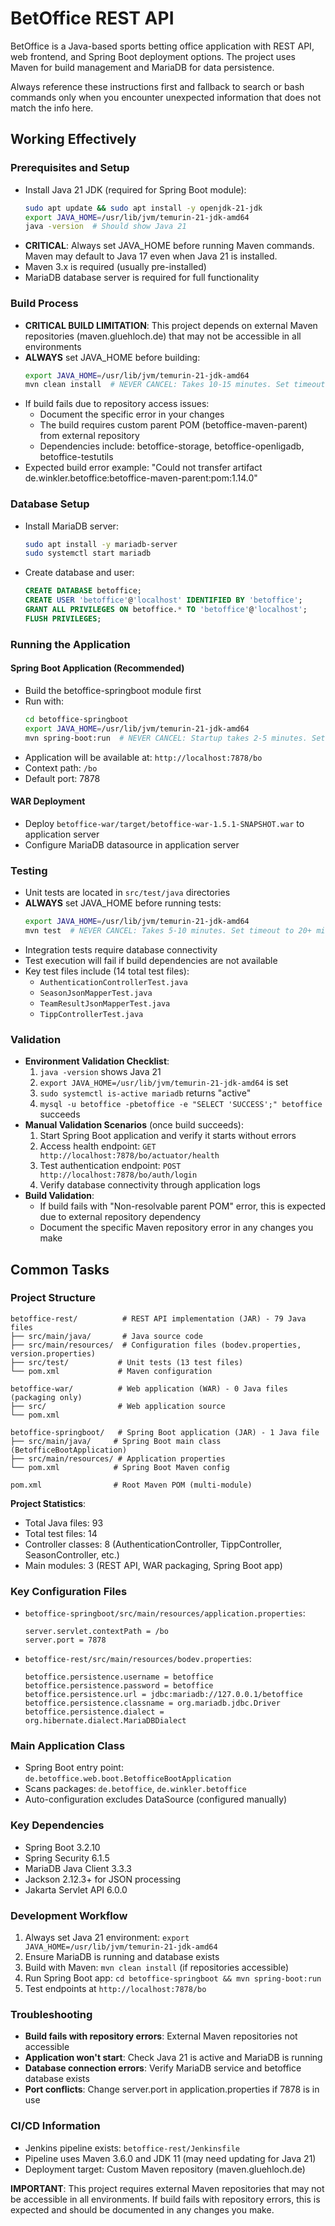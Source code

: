 # BetOffice REST API

BetOffice is a Java-based sports betting office application with REST API, web frontend, and Spring Boot deployment options. The project uses Maven for build management and MariaDB for data persistence.

Always reference these instructions first and fallback to search or bash commands only when you encounter unexpected information that does not match the info here.

## Working Effectively

### Prerequisites and Setup
- Install Java 21 JDK (required for Spring Boot module):
  ```bash
  sudo apt update && sudo apt install -y openjdk-21-jdk
  export JAVA_HOME=/usr/lib/jvm/temurin-21-jdk-amd64
  java -version  # Should show Java 21
  ```
- **CRITICAL**: Always set JAVA_HOME before running Maven commands. Maven may default to Java 17 even when Java 21 is installed.
- Maven 3.x is required (usually pre-installed)
- MariaDB database server is required for full functionality

### Build Process
- **CRITICAL BUILD LIMITATION**: This project depends on external Maven repositories (maven.gluehloch.de) that may not be accessible in all environments
- **ALWAYS** set JAVA_HOME before building:
  ```bash
  export JAVA_HOME=/usr/lib/jvm/temurin-21-jdk-amd64
  mvn clean install  # NEVER CANCEL: Takes 10-15 minutes. Set timeout to 30+ minutes.
  ```
- If build fails due to repository access issues:
  - Document the specific error in your changes
  - The build requires custom parent POM (betoffice-maven-parent) from external repository
  - Dependencies include: betoffice-storage, betoffice-openligadb, betoffice-testutils
- Expected build error example: "Could not transfer artifact de.winkler.betoffice:betoffice-maven-parent:pom:1.14.0"

### Database Setup
- Install MariaDB server:
  ```bash
  sudo apt install -y mariadb-server
  sudo systemctl start mariadb
  ```
- Create database and user:
  ```sql
  CREATE DATABASE betoffice;
  CREATE USER 'betoffice'@'localhost' IDENTIFIED BY 'betoffice';
  GRANT ALL PRIVILEGES ON betoffice.* TO 'betoffice'@'localhost';
  FLUSH PRIVILEGES;
  ```

### Running the Application

#### Spring Boot Application (Recommended)
- Build the betoffice-springboot module first
- Run with:
  ```bash
  cd betoffice-springboot
  export JAVA_HOME=/usr/lib/jvm/temurin-21-jdk-amd64
  mvn spring-boot:run  # NEVER CANCEL: Startup takes 2-5 minutes. Set timeout to 10+ minutes.
  ```
- Application will be available at: `http://localhost:7878/bo`
- Context path: `/bo`
- Default port: 7878

#### WAR Deployment
- Deploy `betoffice-war/target/betoffice-war-1.5.1-SNAPSHOT.war` to application server
- Configure MariaDB datasource in application server

### Testing
- Unit tests are located in `src/test/java` directories
- **ALWAYS** set JAVA_HOME before running tests:
  ```bash
  export JAVA_HOME=/usr/lib/jvm/temurin-21-jdk-amd64
  mvn test  # NEVER CANCEL: Takes 5-10 minutes. Set timeout to 20+ minutes.
  ```
- Integration tests require database connectivity
- Test execution will fail if build dependencies are not available
- Key test files include (14 total test files):
  - `AuthenticationControllerTest.java`
  - `SeasonJsonMapperTest.java`
  - `TeamResultJsonMapperTest.java`
  - `TippControllerTest.java`

### Validation
- **Environment Validation Checklist**:
  1. `java -version` shows Java 21
  2. `export JAVA_HOME=/usr/lib/jvm/temurin-21-jdk-amd64` is set
  3. `sudo systemctl is-active mariadb` returns "active"
  4. `mysql -u betoffice -pbetoffice -e "SELECT 'SUCCESS';" betoffice` succeeds
- **Manual Validation Scenarios** (once build succeeds):
  1. Start Spring Boot application and verify it starts without errors
  2. Access health endpoint: `GET http://localhost:7878/bo/actuator/health`
  3. Test authentication endpoint: `POST http://localhost:7878/bo/auth/login`
  4. Verify database connectivity through application logs
- **Build Validation**: 
  - If build fails with "Non-resolvable parent POM" error, this is expected due to external repository dependency
  - Document the specific Maven repository error in any changes you make

## Common Tasks

### Project Structure
```
betoffice-rest/          # REST API implementation (JAR) - 79 Java files
├── src/main/java/       # Java source code
├── src/main/resources/  # Configuration files (bodev.properties, version.properties)
├── src/test/           # Unit tests (13 test files)
└── pom.xml             # Maven configuration

betoffice-war/          # Web application (WAR) - 0 Java files (packaging only)
├── src/                # Web application source
└── pom.xml            

betoffice-springboot/   # Spring Boot application (JAR) - 1 Java file
├── src/main/java/     # Spring Boot main class (BetofficeBootApplication)
├── src/main/resources/ # Application properties
└── pom.xml            # Spring Boot Maven config

pom.xml                # Root Maven POM (multi-module)
```

**Project Statistics**:
- Total Java files: 93
- Total test files: 14
- Controller classes: 8 (AuthenticationController, TippController, SeasonController, etc.)
- Main modules: 3 (REST API, WAR packaging, Spring Boot app)

### Key Configuration Files
- `betoffice-springboot/src/main/resources/application.properties`:
  ```properties
  server.servlet.contextPath = /bo
  server.port = 7878
  ```
- `betoffice-rest/src/main/resources/bodev.properties`:
  ```properties
  betoffice.persistence.username = betoffice
  betoffice.persistence.password = betoffice
  betoffice.persistence.url = jdbc:mariadb://127.0.0.1/betoffice
  betoffice.persistence.classname = org.mariadb.jdbc.Driver
  betoffice.persistence.dialect = org.hibernate.dialect.MariaDBDialect
  ```

### Main Application Class
- Spring Boot entry point: `de.betoffice.web.boot.BetofficeBootApplication`
- Scans packages: `de.betoffice`, `de.winkler.betoffice`
- Auto-configuration excludes DataSource (configured manually)

### Key Dependencies
- Spring Boot 3.2.10
- Spring Security 6.1.5
- MariaDB Java Client 3.3.3
- Jackson 2.12.3+ for JSON processing
- Jakarta Servlet API 6.0.0

### Development Workflow
1. Always set Java 21 environment: `export JAVA_HOME=/usr/lib/jvm/temurin-21-jdk-amd64`
2. Ensure MariaDB is running and database exists
3. Build with Maven: `mvn clean install` (if repositories accessible)
4. Run Spring Boot app: `cd betoffice-springboot && mvn spring-boot:run`
5. Test endpoints at `http://localhost:7878/bo`

### Troubleshooting
- **Build fails with repository errors**: External Maven repositories not accessible
- **Application won't start**: Check Java 21 is active and MariaDB is running
- **Database connection errors**: Verify MariaDB service and betoffice database exists
- **Port conflicts**: Change server.port in application.properties if 7878 is in use

### CI/CD Information
- Jenkins pipeline exists: `betoffice-rest/Jenkinsfile`
- Pipeline uses Maven 3.6.0 and JDK 11 (may need updating for Java 21)
- Deployment target: Custom Maven repository (maven.gluehloch.de)

**IMPORTANT**: This project requires external Maven repositories that may not be accessible in all environments. If build fails with repository errors, this is expected and should be documented in any changes you make.